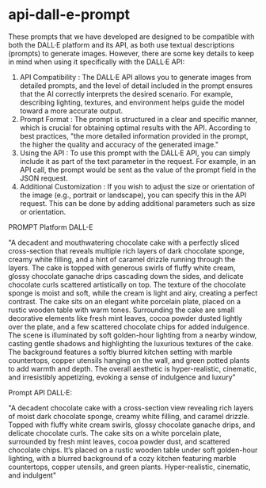 # api-dall-e-prompt
These prompts that we have developed are designed to be compatible with both the DALL·E platform and its API, as both use textual descriptions (prompts) to generate images. However, there are some key details to keep in mind when using it specifically with the DALL·E API:

1. API Compatibility : The DALL·E API allows you to generate images from detailed prompts, and the level of detail included in the prompt ensures that the AI correctly interprets the desired scenario. For example, describing lighting, textures, and environment helps guide the model toward a more accurate output.
2. Prompt Format : The prompt is structured in a clear and specific manner, which is crucial for obtaining optimal results with the API. According to best practices, "the more detailed information provided in the prompt, the higher the quality and accuracy of the generated image."
3. Using the API : To use this prompt with the DALL·E API, you can simply include it as part of the text parameter in the request. For example, in an API call, the prompt would be sent as the value of the prompt field in the JSON request.
4. Additional Customization : If you wish to adjust the size or orientation of the image (e.g., portrait or landscape), you can specify this in the API request. This can be done by adding additional parameters such as size or orientation.

PROMPT Platform DALL-E

"A decadent and mouthwatering chocolate cake with a perfectly sliced cross-section that reveals multiple rich layers of dark chocolate sponge, creamy white filling, and a hint of caramel drizzle running through the layers. The cake is topped with generous swirls of fluffy white cream, glossy chocolate ganache drips cascading down the sides, and delicate chocolate curls scattered artistically on top. The texture of the chocolate sponge is moist and soft, while the cream is light and airy, creating a perfect contrast. The cake sits on an elegant white porcelain plate, placed on a rustic wooden table with warm tones. Surrounding the cake are small decorative elements like fresh mint leaves, cocoa powder dusted lightly over the plate, and a few scattered chocolate chips for added indulgence. The scene is illuminated by soft golden-hour lighting from a nearby window, casting gentle shadows and highlighting the luxurious textures of the cake. The background features a softly blurred kitchen setting with marble countertops, copper utensils hanging on the wall, and green potted plants to add warmth and depth. The overall aesthetic is hyper-realistic, cinematic, and irresistibly appetizing, evoking a sense of indulgence and luxury"

Prompt API DALL·E:

"A decadent chocolate cake with a cross-section view revealing rich layers of moist dark chocolate sponge, creamy white filling, and caramel drizzle. Topped with fluffy white cream swirls, glossy chocolate ganache drips, and delicate chocolate curls. The cake sits on a white porcelain plate, surrounded by fresh mint leaves, cocoa powder dust, and scattered chocolate chips. It’s placed on a rustic wooden table under soft golden-hour lighting, with a blurred background of a cozy kitchen featuring marble countertops, copper utensils, and green plants. Hyper-realistic, cinematic, and indulgent"



